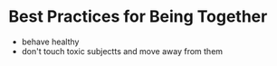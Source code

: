 # Best Practices for Being Together


- behave healthy
- don't touch toxic subjectts and move away from them
